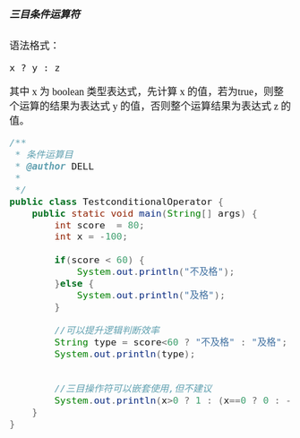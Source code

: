 <font size = 4 face = "黑体">

##### 三目条件运算符
语法格式：

```
x ? y : z
```
其中 x 为 boolean 类型表达式，先计算 x 的值，若为true，则整个运算的结果为表达式 y 的值，否则整个运算结果为表达式 z 的值。


```java
/**
 * 条件运算目
 * @author DELL
 *
 */
public class TestconditionalOperator {
	public static void main(String[] args) {
		int score  = 80;
		int x = -100;
		
		if(score < 60) {
			System.out.println("不及格");
		}else {
			System.out.println("及格");
		}
		
		//可以提升逻辑判断效率
		String type = score<60 ? "不及格" : "及格";
		System.out.println(type);
		
		
		//三目操作符可以嵌套使用,但不建议
		System.out.println(x>0 ? 1 : (x==0 ? 0 : -1) );
	}
}

```

</font>